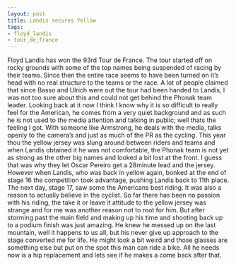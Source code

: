 ```yaml
---
layout: post
title: Landis secures Yellow
tags:
- floyd_landis
- tour_de_france
---
```

Floyd Landis has won the 93rd Tour de France. The tour started off on rocky grounds with some of the top names being suspended of racing by their teams. Since then the entire race seems to have been turned on it’s head with no real structure to the teams or the race. A lot of people claimed that since Basso and Ulrich were out the tour had been handed to Landis, I was not too sure about this and could not get behind the Phonak team leader. Looking back at it now I think I know why it is so difficult to really feel for the American, he comes from a very quiet background and as such he is not used to the media attention and talking in public; well thats the feeling I got. With someone like Armstrong, he deals with the media, talks openly to the camera’s and just as much of the PR as the cycling. This year thou the yellow jersey was slung around between riders and teams and when Landis obtained it he was not comfortable, the Phonak team is not yet as strong as the other big names and looked a bit lost at the front. I guess that was why they let Oscar Pereiro get a 28minute lead and the jersey. However when Landis, who was back in yellow again, bonked at the end of stage 16 the competition took advantage, pushing Landis back to 11th place. The next day, stage 17, saw some the Americans best riding. It was also a reason to actually believe in the cyclist. So far there has been no passion with his riding, the take it or leave it attitude to the yellow jersey was strange and for me was another reason not to root for him. But after storming past the main field and making up his time and shooting back up to a podium finish was just amazing. He knew he messed up on the last mountain, well it happens to us all, but his never give up approach to the stage converted me for life. He might look a bit weird and those glasses are something else but put on the spot this man can ride a bike. All he needs now is a hip replacement and lets see if he makes a come back after that.
